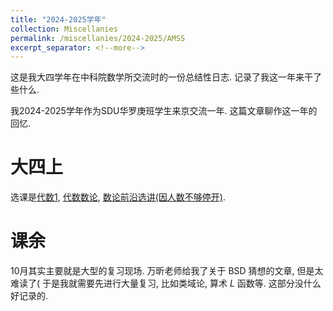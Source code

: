 ```yaml
---
title: "2024-2025学年"
collection: Miscellanies
permalink: /miscellanies/2024-2025/AMSS
excerpt_separator: <!--more-->
---
```

这是我大四学年在中科院数学所交流时的一份总结性日志. 记录了我这一年来干了些什么. 
<!--more-->

我2024-2025学年作为SDU华罗庚班学生来京交流一年. 这篇文章聊作这一年的回忆. 


# 大四上

选课是[代数1](https://jwba.ucas.ac.cn/sc/course/courseplan/266915), [代数数论](https://jwba.ucas.ac.cn/sc/course/courseplan/266941), [数论前沿选讲(因人数不够停开)](). 


# 课余

10月其实主要就是大型的复习现场. 万昕老师给我了关于 BSD 猜想的文章, 但是太难读了( 
于是我就需要先进行大量复习, 比如类域论, 算术 $L$ 函数等. 这部分没什么好记录的. 
